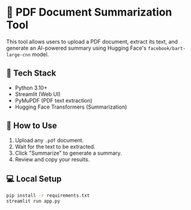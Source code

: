 # 🧠 PDF Document Summarization Tool

This tool allows users to upload a PDF document, extract its text, and generate an AI-powered summary using Hugging Face's `facebook/bart-large-cnn` model.

## 🔧 Tech Stack
- Python 3.10+
- Streamlit (Web UI)
- PyMuPDF (PDF text extraction)
- Hugging Face Transformers (Summarization)

## 🚀 How to Use
1. Upload any `.pdf` document.
2. Wait for the text to be extracted.
3. Click "Summarize" to generate a summary.
4. Review and copy your results.

## 💻 Local Setup

```bash
pip install -r requirements.txt
streamlit run app.py
